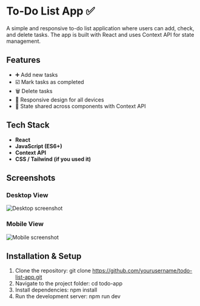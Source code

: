 # To-Do List App ✅

A simple and responsive to-do list application where users can add, check, and delete tasks. The app is built with React and uses Context API for state management.

## Features
- ➕ Add new tasks  
- ☑️ Mark tasks as completed  
- 🗑️ Delete tasks  
- 📱 Responsive design for all devices  
- 🔄 State shared across components with Context API  

## Tech Stack
- **React**  
- **JavaScript (ES6+)**  
- **Context API**  
- **CSS / Tailwind (if you used it)**

## Screenshots

### Desktop View
![Desktop screenshot](desktop.png)

### Mobile View
![Mobile screenshot](mobile.png)

## Installation & Setup
1. Clone the repository:
   git clone https://github.com/yourusername/todo-list-app.git
2. Navigate to the project folder:
   cd todo-app
3. Install dependencies:
   npm install
4. Run the development server:
   npm run dev
